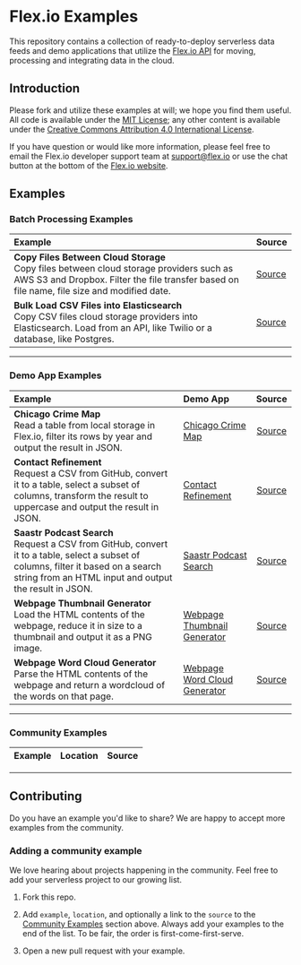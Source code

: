 # Flex.io Examples

This repository contains a collection of ready-to-deploy serverless data feeds and demo applications that utilize the [Flex.io API](https://www.flex.io) for moving, processing and integrating data in the cloud.

## Introduction

Please fork and utilize these examples at will; we hope you find them useful.  All code is available under the [MIT License](http://opensource.org/licenses/MIT); any other content is available under the [Creative Commons Attribution 4.0 International License](http://creativecommons.org/licenses/by/4.0/).

If you have question or would like more information, please feel free to email the Flex.io developer support team at [support@flex.io](mailto:support@flex.io?subject=Flex.io%20Examples%20Repo) or use the chat button at the bottom of the [Flex.io website](https://www.flex.io).

## Examples

### Batch Processing Examples

| Example | Source |
|:--------|--------|
| **Copy Files Between Cloud Storage** <br/> Copy files between cloud storage providers such as AWS S3 and Dropbox. Filter the file transfer based on file name, file size and modified date. | [Source](https://github.com/flexiodata/examples/tree/master/batch-copy-files-between-cloud-storage) |
| **Bulk Load CSV Files into Elasticsearch** <br/> Copy CSV files cloud storage providers into Elasticsearch. Load from an API, like Twilio or a database, like Postgres. | [Source](https://github.com/flexiodata/examples/tree/master/batch-csv-to-elasticsearch) |

----

### Demo App Examples

| Example | Demo App | Source |
|:--------|:---------|:------:|
| **Chicago Crime Map** <br/> Read a table from local storage in Flex.io, filter its rows by year and output the result in JSON. | [Chicago Crime Map](https://flexiodata.github.io/examples/demo-chicago-crime-map/) | [Source](https://github.com/flexiodata/examples/tree/master/demo-chicago-crime-map) |
| **Contact Refinement** <br/> Request a CSV from GitHub, convert it to a table, select a subset of columns, transform the result to uppercase and output the result in JSON. | [Contact Refinement](https://flexiodata.github.io/examples/demo-contact-refinement/) | [Source](https://github.com/flexiodata/examples/tree/master/demo-contact-refinement) |
| **Saastr Podcast Search** <br/> Request a CSV from GitHub, convert it to a table, select a subset of columns, filter it based on a search string from an HTML input and output the result in JSON. | [Saastr Podcast Search](https://flexiodata.github.io/examples/demo-saastr-podcast-search/) | [Source](https://github.com/flexiodata/examples/tree/master/demo-saastr-podcast-search) |
| **Webpage Thumbnail Generator** <br/> Load the HTML contents of the webpage, reduce it in size to a thumbnail and output it as a PNG image. | [Webpage Thumbnail Generator](https://flexiodata.github.io/examples/demo-webpage-thumbnail-generator/) | [Source](https://github.com/flexiodata/examples/tree/master/demo-webpage-thumbnail-generator) |
| **Webpage Word Cloud Generator** <br/> Parse the HTML contents of the webpage and return a wordcloud of the words on that page. | [Webpage Word Cloud Generator](https://flexiodata.github.io/examples/demo-webpage-word-cloud-generator/) | [Source](https://github.com/flexiodata/examples/tree/master/demo-webpage-word-cloud-generator) |

----

### Community Examples

| Example | Location | Source |
|:--------|:---------|:------:|

----

## Contributing

Do you have an example you'd like to share? We are happy to accept more examples from the community.

### Adding a community example

We love hearing about projects happening in the community. Feel free to add your serverless project to our growing list.

1. Fork this repo.

2. Add `example`, `location`, and optionally a link to the `source` to the [Community Examples](#Community-Examples) section above. Always add your examples to the end of the list. To be fair, the order is first-come-first-serve.

3. Open a new pull request with your example.
